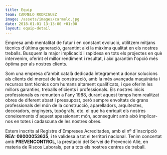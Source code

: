 ```yaml
---
title: Equip
team: CARMELO RODRIGUEZ
image: /assets/images/carmelo.jpg
date: 2018-01-01 13:13:00 +01:00
layout: equip-detail
---
```


Empresa amb mentalitat de futur i en constant evolució, utilitzem mitjans tècnics d'última generació, garantint així la màxima qualitat en els nostres treballs. Busquem la major implicació i rapidesa en tots els projectes en què intervenim, oferint el millor rendiment i resultat, i així garantim l'opció més òptima per als nostres clients.

Som una empresa d'àmbit català dedicada íntegrament a donar solucions als clients del mercat de la construcció, amb la més avançada maquinària i recursos tant tècnics com humans altament qualificats, i que oferim les millors garanties, treballs eficients i professionals.
Els nostres inicis professionals es remunten a l'any 1988, durant aquest temps hem realitzat obres de diferent abast i pressupost, però sempre envoltats de grans professionals del món de la construcció, aparelladors, arquitectes, decoradors, enginyers, topògrafs, etc. el que ha enriquit els nostres coneixements d'aquest apassionant món, aconseguint amb això implicar-nos en totes i cadascuna de les nostres obres.

Estem inscrits al Registre d´Empreses Acreditades, amb el nº d´inscripció **REA: 09000053635**, i té validesa a tot el territori nacional. Tenim concertat amb **PREVENCONTROL**, la prestació del Servei de Prevenció Aliè, en materia de Riscos Laborals, per a tots els nostres centres de treball.

